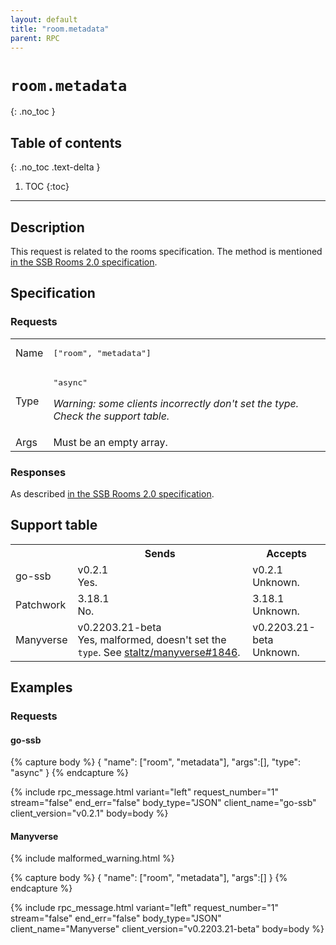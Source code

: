 ```yaml
---
layout: default
title: "room.metadata"
parent: RPC
---
```


# `room.metadata`
{: .no_toc }

## Table of contents
{: .no_toc .text-delta }

1. TOC
{:toc}

---

## Description

This request is related to the rooms specification. The method is mentioned [in
the SSB Rooms 2.0 specification][rooms-specification-link-to-room-metadata].

## Specification

### Requests

<table>

<tr>
    <td>
        Name
    </td>
    <td>
        <pre>["room", "metadata"]</pre>
    </td>
</tr>

<tr>
    <td>
        Type
    </td>
    <td>
        <pre>"async"</pre>
        <p>
            <em>
                Warning: some clients incorrectly don't set the type. Check the
                support table.
            </em>
        </p>
    </td>
</tr>

<tr>
    <td>
        Args
    </td>
    <td>
        Must be an empty array.
    </td>
</tr>

</table>


### Responses

As described [in the SSB Rooms 2.0
specification][rooms-specification-link-to-room-metadata].

## Support table

<table class="support-table">
<tr>
    <th></th>
    <th>Sends</th>
    <th>Accepts</th>
</tr>

<tr>
    <td>
        go-ssb
    </td>
    <td class="version yes">
        <div class="number">
            v0.2.1
        </div>
        <div class="note">
            Yes.
        </div>
    </td>
    <td class="version unknown">
        <div class="number">
            v0.2.1
        </div>
        <div class="note">
            Unknown.
        </div>
    </td>
</tr>

<tr>
    <td>
        Patchwork
    </td>
    <td class="version no">
        <div class="number">
            3.18.1
        </div>
        <div class="note">
            No.
        </div>
    </td>
    <td class="version unknown">
        <div class="number">
            3.18.1
        </div>
        <div class="note">
            Unknown.
        </div>
    </td>
</tr>

<tr>
    <td>
        Manyverse
    </td>
    <td class="version malformed">
        <div class="number">
            v0.2203.21-beta
        </div>
        <div class="note">
            Yes, malformed, doesn't set the <code>type</code>. See <a href="https://gitlab.com/staltz/manyverse/-/issues/1846">staltz/manyverse#1846</a>.
        </div>
    </td>
    <td class="version unknown">
        <div class="number">
            v0.2203.21-beta
        </div>
        <div class="note">
            Unknown.
        </div>
    </td>
</tr>

</table>

## Examples

### Requests

#### go-ssb

{% capture body %}
{
    "name": ["room", "metadata"],
    "args":[],
    "type": "async"
}
{% endcapture %}

{% include rpc_message.html
    variant="left"
    request_number="1"
    stream="false"
    end_err="false"
    body_type="JSON"
    client_name="go-ssb"
    client_version="v0.2.1"
    body=body
%}

#### Manyverse

{% include malformed_warning.html %}

{% capture body %}
{
    "name": ["room", "metadata"],
    "args":[]
}
{% endcapture %}

{% include rpc_message.html
    variant="left"
    request_number="1"
    stream="false"
    end_err="false"
    body_type="JSON"
    client_name="Manyverse"
    client_version="v0.2203.21-beta"
    body=body
%}

[rooms-specification-link-to-room-metadata]: https://github.com/ssb-ngi-pointer/rooms2/blob/main/docs/Participation/Metadata.md
